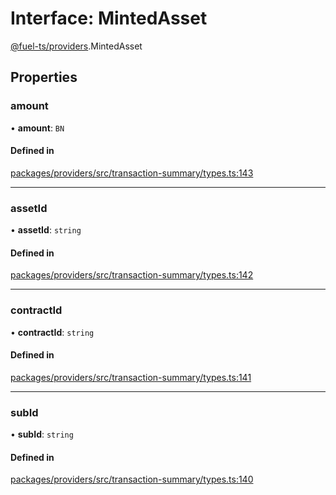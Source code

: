 # Interface: MintedAsset

[@fuel-ts/providers](/api/Providers/index.md).MintedAsset

## Properties

### amount

• **amount**: `BN`

#### Defined in

[packages/providers/src/transaction-summary/types.ts:143](https://github.com/FuelLabs/fuels-ts/blob/c43bc9c5/packages/providers/src/transaction-summary/types.ts#L143)

___

### assetId

• **assetId**: `string`

#### Defined in

[packages/providers/src/transaction-summary/types.ts:142](https://github.com/FuelLabs/fuels-ts/blob/c43bc9c5/packages/providers/src/transaction-summary/types.ts#L142)

___

### contractId

• **contractId**: `string`

#### Defined in

[packages/providers/src/transaction-summary/types.ts:141](https://github.com/FuelLabs/fuels-ts/blob/c43bc9c5/packages/providers/src/transaction-summary/types.ts#L141)

___

### subId

• **subId**: `string`

#### Defined in

[packages/providers/src/transaction-summary/types.ts:140](https://github.com/FuelLabs/fuels-ts/blob/c43bc9c5/packages/providers/src/transaction-summary/types.ts#L140)
